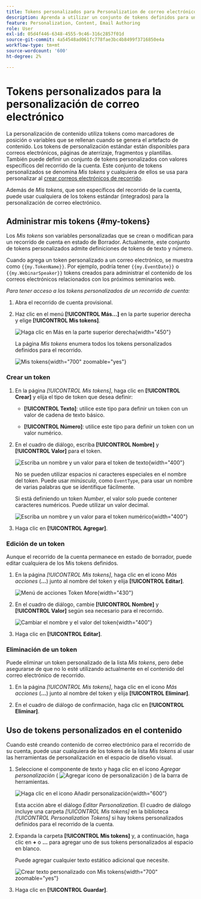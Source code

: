 ```yaml
---
title: Tokens personalizados para Personalization de correo electrónico
description: Aprenda a utilizar un conjunto de tokens definidos para un recorrido de cuenta a fin de administrar la personalización en el contenido del correo electrónico.
feature: Personalization, Content, Email Authoring
role: User
exl-id: 05d4f446-6348-4555-9c46-316c2857f01d
source-git-commit: 4a54548ad061fc778fae3bc4b8499f3716850e4a
workflow-type: tm+mt
source-wordcount: '600'
ht-degree: 2%

---
```


# Tokens personalizados para la personalización de correo electrónico

La personalización de contenido utiliza tokens como marcadores de posición o variables que se rellenan cuando se genera el artefacto de contenido. Los tokens de personalización estándar están disponibles para correos electrónicos, páginas de aterrizaje, fragmentos y plantillas. También puede definir un conjunto de tokens personalizados con valores específicos del recorrido de la cuenta. Este conjunto de tokens personalizados se denomina _Mis tokens_ y cualquiera de ellos se usa para personalizar al [crear correos electrónicos de recorrido](./email-authoring.md#content-authoring---personalization).

Además de _Mis tokens_, que son específicos del recorrido de la cuenta, puede usar cualquiera de los tokens estándar (integrados) para la personalización de correo electrónico.

## Administrar mis tokens {#my-tokens}

Los _Mis tokens_ son variables personalizadas que se crean o modifican para un recorrido de cuenta en estado de Borrador. Actualmente, este conjunto de tokens personalizados admite definiciones de tokens de texto y número.

Cuando agrega un token personalizado a un correo electrónico, se muestra como `{{my.TokenName}}`. Por ejemplo, podría tener `{{my.EventDate}}` o `{{my.WebinarSpeaker}}` tokens creados para administrar el contenido de los correos electrónicos relacionados con los próximos seminarios web.

_Para tener acceso a los tokens personalizados de un recorrido de cuenta:_

1. Abra el recorrido de cuenta provisional.

1. Haz clic en el menú **[!UICONTROL Más...]** en la parte superior derecha y elige **[!UICONTROL Mis tokens]**.

   ![Haga clic en Más en la parte superior derecha](../journeys/assets/account-journey-draft-more-menu.png){width="450"}

   La página _Mis tokens_ enumera todos los tokens personalizados definidos para el recorrido.

   ![Mis tokens](./assets/my-tokens-list-page.png){width="700" zoomable="yes"}

### Crear un token

1. En la página _[!UICONTROL Mis tokens]_, haga clic en **[!UICONTROL Crear]** y elija el tipo de token que desea definir:

   * **[!UICONTROL Texto]**: utilice este tipo para definir un token con un valor de cadena de texto básico.

   * **[!UICONTROL Número]**: utilice este tipo para definir un token con un valor numérico.

1. En el cuadro de diálogo, escriba **[!UICONTROL Nombre]** y **[!UICONTROL Valor]** para el token.

   ![Escriba un nombre y un valor para el token de texto](./assets/my-tokens-create-text-token-dialog.png){width="400"}

   No se pueden utilizar espacios ni caracteres especiales en el nombre del token. Puede usar _minúscula_, como `EventType`, para usar un nombre de varias palabras que se identifique fácilmente.

   Si está definiendo un token _Number_, el valor solo puede contener caracteres numéricos. Puede utilizar un valor decimal.

   ![Escriba un nombre y un valor para el token numérico](./assets/my-tokens-create-number-token-dialog.png){width="400"}

1. Haga clic en **[!UICONTROL Agregar]**.

### Edición de un token

Aunque el recorrido de la cuenta permanece en estado de borrador, puede editar cualquiera de los Mis tokens definidos.

1. En la página _[!UICONTROL Mis tokens]_, haga clic en el icono _Más acciones_ (**...**) junto al nombre del token y elija **[!UICONTROL Editar]**.

   ![Menú de acciones Token More](./assets/my-tokens-more-actions.png){width="430"}

1. En el cuadro de diálogo, cambie **[!UICONTROL Nombre]** y **[!UICONTROL Valor]** según sea necesario para el recorrido.

   ![Cambiar el nombre y el valor del token](./assets/my-tokens-edit-text-token-dialog.png){width="400"}

1. Haga clic en **[!UICONTROL Editar]**.

### Eliminación de un token

Puede eliminar un token personalizado de la lista _Mis tokens_, pero debe asegurarse de que no lo esté utilizando actualmente en el contenido del correo electrónico de recorrido.

1. En la página _[!UICONTROL Mis tokens]_, haga clic en el icono _Más acciones_ (**...**) junto al nombre del token y elija **[!UICONTROL Eliminar]**.

1. En el cuadro de diálogo de confirmación, haga clic en **[!UICONTROL Eliminar]**.

## Uso de tokens personalizados en el contenido

Cuando esté creando contenido de correo electrónico para el recorrido de su cuenta, puede usar cualquiera de los tokens de la lista _Mis tokens_ al usar las herramientas de personalización en el espacio de diseño visual.

1. Seleccione el componente de texto y haga clic en el icono _Agregar personalización_ ( ![Agregar icono de personalización](../../assets/do-not-localize/icon-personalization-field.svg) ) de la barra de herramientas.

   ![Haga clic en el icono Añadir personalización](./assets/email-personalize-text.png){width="600"}

   Esta acción abre el diálogo _Editar Personalization_. El cuadro de diálogo incluye una carpeta _[!UICONTROL Mis tokens]_ en la biblioteca _[!UICONTROL Personalization Tokens]_ si hay tokens personalizados definidos para el recorrido de la cuenta.

1. Expanda la carpeta **[!UICONTROL Mis tokens]** y, a continuación, haga clic en **+** o **...** para agregar uno de sus tokens personalizados al espacio en blanco.

   Puede agregar cualquier texto estático adicional que necesite.

   ![Crear texto personalizado con Mis tokens](./assets/personalization-edit-dialog-my-tokens.png){width="700" zoomable="yes"}

1. Haga clic en **[!UICONTROL Guardar]**.
